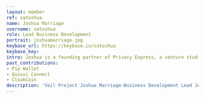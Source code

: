```yaml
---
layout: member
ref: satoshua
name: Joshua Marriage
username: satoshua
role: Lead Business Development
portrait: joshuamarriage.jpg
keybase_url: https://keybase.io/satoshua
keybase_key:
intro: Joshua is a founding partner of Privacy Express, a venture studio focused on helping privacy enhancing technologies find product market fit. Their flagship project, Pip, enhances consumer applications with next-level personal data privacy, security and convenience. Josh has experience as an international speaker at events such as Anarchapulco, and has been a long time privacy advocate, previously as Global Spokesperson for CloakCoin. He started his career as an electrotechnologist, later moving into computer systems engineering and eventually finding his way to crypto as many did, through a curiosity for the dark markets. After a beard related venture, a brush with online fame and first-hand experience being compromised, he turned his full attention to privacy.
past_contributions: 
- Pip Wallet
- Quixxi Connect
- CloakCoin
description: 'Veil Project Joshua Marriage—Business Development Lead Joshua Marriage, aka Satoshua, passionate business developer, has previously worked on Quixxi Connect and CloakCoin, and is currently developing Pip Wallet. Read more here.'
---
```

